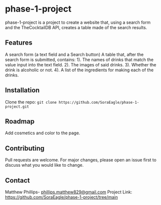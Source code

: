 <!-- Name -->
# phase-1-project

<!-- ## Description -->
phase-1-project is a project to create a website that, using a search form and the TheCocktailDB API,
creates a table made of the search results.

## Features
A search form (a text field and a Search button)
A table that, after the search form is submitted, contains:
    1). The names of drinks that match the value input into the text field.
    2). The images of said drinks.
    3). Whether the drink is alcoholic or not.
    4). A list of the ingredients for making each of the drinks.


<!-- ## Visuals -->

<!--  -->


## Installation
Clone the repo:
    ```
    git clone https://github.com/SoraEagle/phase-1-project.git
    ```


<!-- ## Usage -->

<!--  -->


## Roadmap
Add cosmetics and color to the page.


## Contributing
Pull requests are welcome. For major changes, please open an issue first to discuss what you would like to change.


## Contact
Matthew Phillips- phillips.matthew829@gmail.com
Project Link: https://github.com/SoraEagle/phase-1-project/tree/main